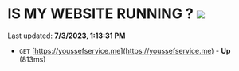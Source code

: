 # IS MY WEBSITE RUNNING ? [![](https://img.shields.io/static/v1?label=Sponsor&message=%E2%9D%A4&logo=GitHub&color=%23fe8e86)](https://github.com/sponsors/<username>)

Last updated: **7/3/2023, 1:13:31 PM**

- `GET` [https://youssefservice.me](https://youssefservice.me) - **Up** (813ms)
